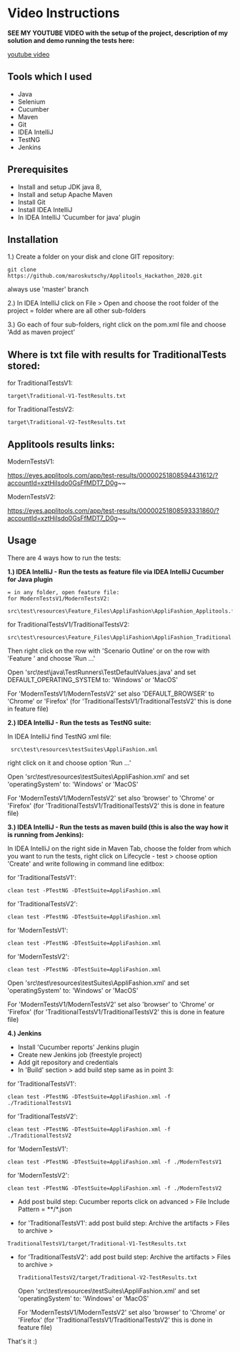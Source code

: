 # Video Instructions

**SEE MY YOUTUBE VIDEO with the setup of the project, 
description of my solution and demo running the tests here:**

 [youtube video](https://youtu.be/8y3Q20i2Al8) 
 
 
## Tools which I used

* Java
* Selenium
* Cucumber
* Maven
* Git
* IDEA IntelliJ
* TestNG
* Jenkins
 

## Prerequisites

* Install and setup JDK java 8, 
* Install and setup Apache Maven
* Install Git
* Install IDEA IntelliJ
* In IDEA IntelliJ 'Cucumber for java' plugin

## Installation

1.) Create a folder on your disk and clone GIT repository:
```
git clone https://github.com/maroskutschy/Applitools_Hackathon_2020.git
```
always use 'master' branch

2.) In IDEA IntelliJ click on File > Open and choose the root folder of the 
project = folder where are all other sub-folders

3.) Go each of four sub-folders, right click on the pom.xml file and choose 'Add as maven project'

## Where is txt file with results for TraditionalTests stored:

for TraditionalTestsV1: 
```
target\Traditional-V1-TestResults.txt
```

for TraditionalTestsV2: 
```
target\Traditional-V2-TestResults.txt
```

## Applitools results links:

ModernTestsV1:

https://eyes.applitools.com/app/test-results/00000251808594431612/?accountId=xztHiIsdo0GsFfMDT7_D0g~~

ModernTestsV2:

https://eyes.applitools.com/app/test-results/00000251808593331860/?accountId=xztHiIsdo0GsFfMDT7_D0g~~


## Usage

There are 4 ways how to run the tests:

**1.) IDEA IntelliJ - Run the tests as feature file via IDEA IntelliJ Cucumber for Java plugin**

    = in any folder, open feature file:
    for ModernTestsV1/ModernTestsV2:    
```
src\test\resources\Feature_Files\AppliFashion\AppliFashion_Applitools.feature
```
   for TraditionalTestsV1/TraditionalTestsV2:
 ```
 src\test\resources\Feature_Files\AppliFashion\AppliFashion_Traditional.feature
 ```    
 Then right click on the row with 'Scenario Outline' or on the row with 'Feature '
 and choose 'Run ...'
 
 Open 'src\test\java\TestRunners\TestDefaultValues.java' and set 
 DEFAULT_OPERATING_SYSTEM to: 'Windows' or 'MacOS'
 
 For 'ModernTestsV1/ModernTestsV2' set also 'DEFAULT_BROWSER' to 'Chrome' or 'Firefox'
 (for 'TraditionalTestsV1/TraditionalTestsV2' this is done in feature file)
 
 **2.) IDEA IntelliJ - Run the tests as TestNG suite:**
 
  In IDEA IntelliJ find TestNG xml file:
 ``` 
  src\test\resources\testSuites\AppliFashion.xml
 ``` 
 right click on it and choose option 'Run ...'
 
  Open 'src\test\resources\testSuites\AppliFashion.xml' and set  
  'operatingSystem' to: 'Windows' or 'MacOS'
  
  For 'ModernTestsV1/ModernTestsV2' set also 'browser' to 'Chrome' or 'Firefox'
  (for 'TraditionalTestsV1/TraditionalTestsV2' this is done in feature file)
 
 **3.) IDEA IntelliJ - Run the tests as maven build (this is also the way how it is running from Jenkins):**
 
  In IDEA IntelliJ on the right side in Maven Tab, choose the folder from which you want to run
  the tests, right click on Lifecycle - test > choose option 'Create'
  and write following in command line editbox: 
  
  for 'TraditionalTestsV1':
  ```
  clean test -PTestNG -DTestSuite=AppliFashion.xml
  ``` 

  for 'TraditionalTestsV2':
  ```
  clean test -PTestNG -DTestSuite=AppliFashion.xml
  ``` 

  for 'ModernTestsV1':
  ```
  clean test -PTestNG -DTestSuite=AppliFashion.xml
  ``` 

  for 'ModernTestsV2':
  ```
  clean test -PTestNG -DTestSuite=AppliFashion.xml
  ``` 
  
  
  Open 'src\test\resources\testSuites\AppliFashion.xml' and set  
    'operatingSystem' to: 'Windows' or 'MacOS'
  
  For 'ModernTestsV1/ModernTestsV2' set also 'browser' to 'Chrome' or 'Firefox'
    (for 'TraditionalTestsV1/TraditionalTestsV2' this is done in feature file)
  
  **4.) Jenkins**
  * Install 'Cucumber reports' Jenkins plugin
  * Create new Jenkins job (freestyle project)
  * Add git repository and credentials
  * In 'Build' section > add build step same as in point 3:
  
  for 'TraditionalTestsV1':
  
    
    clean test -PTestNG -DTestSuite=AppliFashion.xml -f ./TraditionalTestsV1  

  for 'TraditionalTestsV2':
    
    
    clean test -PTestNG -DTestSuite=AppliFashion.xml -f ./TraditionalTestsV2   
  
  for 'ModernTestsV1':
    
    
    clean test -PTestNG -DTestSuite=AppliFashion.xml -f ./ModernTestsV1    

  for 'ModernTestsV2':  
    
    clean test -PTestNG -DTestSuite=AppliFashion.xml -f ./ModernTestsV2
    
  * Add post build step:
  Cucumber reports
  click on advanced > File Include Pattern = **/*.json
  
  * for 'TraditionalTestsV1':
    add post build step: Archive the artifacts > Files to archive > 
  ```
  TraditionalTestsV1/target/Traditional-V1-TestResults.txt
   ```

* for 'TraditionalTestsV2':
    add post build step: Archive the artifacts > Files to archive > 
  ```
  TraditionalTestsV2/target/Traditional-V2-TestResults.txt
   ```
   
   Open 'src\test\resources\testSuites\AppliFashion.xml' and set  
   'operatingSystem' to: 'Windows' or 'MacOS'
   
   For 'ModernTestsV1/ModernTestsV2' set also 'browser' to 'Chrome' or 'Firefox'
   (for 'TraditionalTestsV1/TraditionalTestsV2' this is done in feature file)
 
 That's it :)

 
